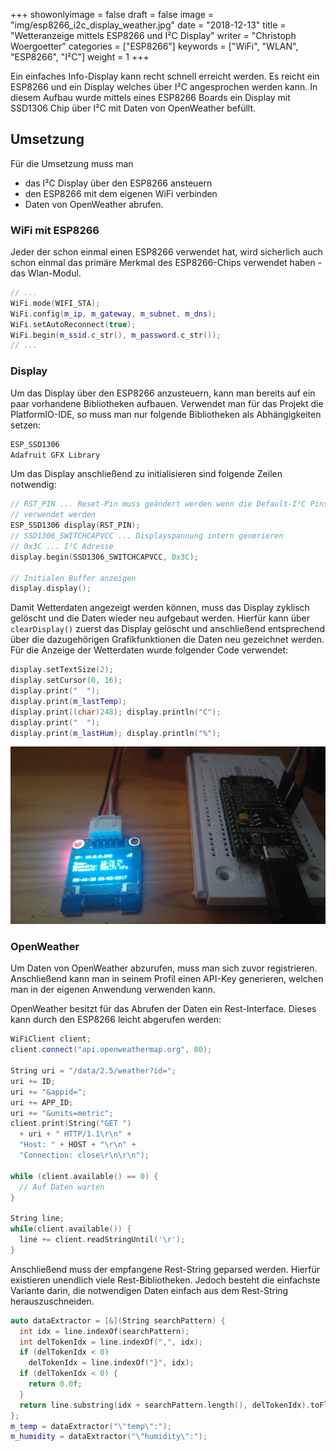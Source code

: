 
+++
showonlyimage = false
draft = false
image = "img/esp8266_i2c_display_weather.jpg"
date = "2018-12-13"
title = "Wetteranzeige mittels ESP8266 und I²C Display"
writer = "Christoph Woergoetter"
categories = ["ESP8266"]
keywords = ["WiFi", "WLAN", "ESP8266", "I²C"]
weight = 1
+++

Ein einfaches Info-Display kann recht schnell erreicht werden. Es reicht ein
ESP8266 und ein Display welches über I²C angesprochen werden kann. In diesem
Aufbau wurde mittels eines ESP8266 Boards ein Display mit SSD1306 Chip über I²C
mit Daten von OpenWeather befüllt.
<!--more-->

## Umsetzung ##

Für die Umsetzung muss man 

* das I²C Display über den ESP8266 ansteuern 
* den ESP8266 mit dem eigenen WiFi verbinden
* Daten von OpenWeather abrufen.

### WiFi mit ESP8266 ###

Jeder der schon einmal einen ESP8266 verwendet hat, wird sicherlich auch schon
einmal das primäre Merkmal des ESP8266-Chips verwendet haben - das Wlan-Modul.

```cpp
// ...
WiFi.mode(WIFI_STA);
WiFi.config(m_ip, m_gateway, m_subnet, m_dns);
WiFi.setAutoReconnect(true);
WiFi.begin(m_ssid.c_str(), m_password.c_str());
// ...
```

### Display ###

Um das Display über den ESP8266 anzusteuern, kann man bereits auf ein paar 
vorhandene Bibliotheken aufbauen. Verwendet man für das Projekt die PlatformIO-IDE,
so muss man nur folgende Bibliotheken als Abhängigkeiten setzen:

```cpp
ESP_SSD1306
Adafruit GFX Library
```

Um das Display anschließend zu initialisieren sind folgende Zeilen notwendig:
```cpp
// RST_PIN ... Reset-Pin muss geändert werden wenn die Default-I²C Pins
// verwendet werden
ESP_SSD1306 display(RST_PIN);
// SSD1306_SWITCHCAPVCC ... Displayspannung intern generieren
// 0x3C ... I²C Adresse
display.begin(SSD1306_SWITCHCAPVCC, 0x3C);

// Initialen Buffer anzeigen
display.display();
```

Damit Wetterdaten angezeigt werden können, muss das Display zyklisch gelöscht
und die Daten wieder neu aufgebaut werden. Hierfür kann über `clearDisplay()`
zuerst das Display gelöscht und anschließend entsprechend über die
dazugehörigen Grafikfunktionen die Daten neu gezeichnet werden.
Für die Anzeige der Wetterdaten wurde folgender Code verwendet:
```cpp
display.setTextSize(2);
display.setCursor(0, 16);
display.print("  ");
display.print(m_lastTemp);
display.print((char)248); display.println("C");
display.print("  ");
display.print(m_lastHum); display.println("%");
```

![Display](../../img/esp8266_i2c_display_weather_detail.jpg) 


### OpenWeather ###

Um Daten von OpenWeather abzurufen, muss man sich zuvor registrieren. Anschließend
kann man in seinem Profil einen API-Key generieren, welchen man in der eigenen
Anwendung verwenden kann.

OpenWeather besitzt für das Abrufen der Daten ein Rest-Interface. Dieses kann 
durch den ESP8266 leicht abgerufen werden:

```cpp
WiFiClient client;
client.connect("api.openweathermap.org", 80);

String uri = "/data/2.5/weather?id=";
uri += ID;
uri += "&appid=";
uri += APP_ID;
uri += "&units=metric";
client.print(String("GET ") 
  + uri + " HTTP/1.1\r\n" +
  "Host: " + HOST + "\r\n" +
  "Connection: close\r\n\r\n");

while (client.available() == 0) {
  // Auf Daten warten
}

String line;
while(client.available()) {
  line += client.readStringUntil('\r');
}
```

Anschließend muss der empfangene Rest-String geparsed werden. Hierfür existieren
unendlich viele Rest-Bibliotheken. Jedoch besteht die einfachste Variante
darin, die notwendigen Daten einfach aus dem Rest-String herauszuschneiden.

```cpp
auto dataExtractor = [&](String searchPattern) {
  int idx = line.indexOf(searchPattern);
  int delTokenIdx = line.indexOf(",", idx);
  if (delTokenIdx < 0)
    delTokenIdx = line.indexOf("}", idx);
  if (delTokenIdx < 0) {
    return 0.0f;
  }
  return line.substring(idx + searchPattern.length(), delTokenIdx).toFloat();
};
m_temp = dataExtractor("\"temp\":");
m_humidity = dataExtractor("\"humidity\":");
```

